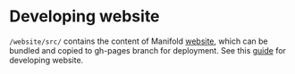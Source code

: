 # Developing website

`/website/src/` contains the content of Manifold [website](https://uber.github.io/manifold/), which can be bundled and copied to gh-pages branch for deployment. See this [guide](../DEVELOPMENT.md#developing-website) for developing website.
